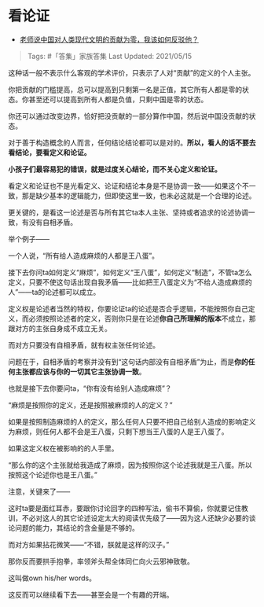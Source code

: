 # 看论证


- [老师说中国对人类现代文明的贡献为零，我该如何反驳他？](https://www.zhihu.com/question/413077543/answer/1885119748)

>Tags: #「答集」家族答集
>Last Updated: 2021/05/15

这种话一般不表示什么客观的学术评价，只表示了人对“贡献”的定义的个人主张。

你把贡献的门槛提高，总可以提高到只剩第一名是正值，其它所有人都是零的状态。你甚至还可以提高到所有人都是负值，只剩中国是零的状态。

你还可以通过改变边界，恰好把没贡献的一部分算作中国，然后说中国没贡献的状态。

对于善于构造概念的人而言，任何结论结论都可以是对的。**所以，看人的话不要去看结论，要看定义和论证。**

**小孩子们最容易犯的错误，就是过度关心结论，而不关心定义和论证。**

看定义和论证也不是光看定义、论证和结论本身是不是协调一致——如果这个不一致，那是缺少基本的逻辑能力，但即使这里一致，也未必这就是一个合理的论述。

更关键的，是看这一论述是否与所有其它ta本人主张、坚持或者追求的论述协调一致，有没有自相矛盾。

举个例子——

一个人说，“所有给人造成麻烦的人都是王八蛋”。

接下去你问ta如何定义“麻烦”，如何定义“王八蛋”，如何定义“制造”，不管ta怎么定义，只要不使这句话出现自我矛盾——比如把王八蛋定义为“不给人造成麻烦的人”——ta的论述都可以成立。

定义权是论述者当然的特权，你要论证ta的论述是否合乎逻辑，不能按照你自己定义，而必须按照论述者的定义，否则你只是在论述**你自己所理解的版本**不成立，那跟对方的主张自身成不成立无关。

而对方只要没有自相矛盾，就有权主张任何论述。

问题在于，自相矛盾的考察并没有到“这句话内部没有自相矛盾”为止，而是**你的任何主张都应该与你的一切其它主张协调一致**。

也就是接下去你要问ta，“你有没有给别人造成麻烦”？

“麻烦是按照你的定义，还是按照被麻烦的人的定义？”

如果是按照制造麻烦的人的定义，那么任何人只要不把自己给别人造成的影响定义为麻烦，则任何人都不会是王八蛋，只剩下想当王八蛋的人是王八蛋了。

如果这定义权在被影响的的人手里。

“那么你的这个主张就给我造成了麻烦，因为按照你这个论述我就是王八蛋。所以按照这个论述你也是王八蛋。”

注意，关键来了——

这时ta要是面红耳赤，要跟你讨论回字的四种写法，偷书不算偷，你就要记住教训，不必对这人的其它论述设定太大的阅读优先级了——因为这人还缺少必要的谈论问题的能力，其结论的含金量是不够的。

而对方如果拈花微笑——“不错，朕就是这样的汉子。”

那你反而要拱手抱拳，率领斧头帮全体同仁向火云邪神致敬。

这叫做own his/her words。

这反而可以继续看下去——甚至会是一个有趣的开端。